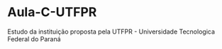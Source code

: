 # Aula-C-UTFPR
Estudo da instituição proposta pela UTFPR - Universidade Tecnologica Federal do Paraná
